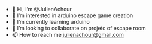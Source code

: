 - 👋 Hi, I’m @JulienAchour
- 👀 I’m interested in arduino escape game creation
- 🌱 I’m currently learning arduino
- 💞️ I’m looking to collaborate on projetc of escape room
- 📫 How to reach me julienachour@gmail.com

<!---
JulienAchour/JulienAchour is a ✨ special ✨ repository because its `README.md` (this file) appears on your GitHub profile.
You can click the Preview link to take a look at your changes.
--->
